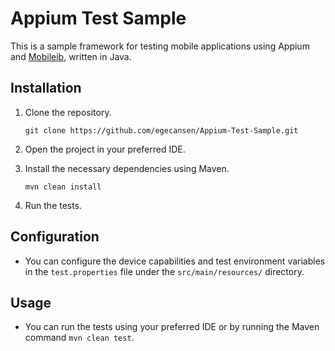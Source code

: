 # Appium Test Sample

This is a sample framework for testing mobile applications using Appium and [Mobileib](https://github.com/Umutayb/Mobileib), written in Java.

## Installation

1. Clone the repository.

    ```
    git clone https://github.com/egecansen/Appium-Test-Sample.git
    ```

2. Open the project in your preferred IDE.

3. Install the necessary dependencies using Maven.

    ```
    mvn clean install
    ```

4. Run the tests.

## Configuration

- You can configure the device capabilities and test environment variables in the `test.properties` file under the `src/main/resources/` directory.

## Usage

- You can run the tests using your preferred IDE or by running the Maven command `mvn clean test`.

